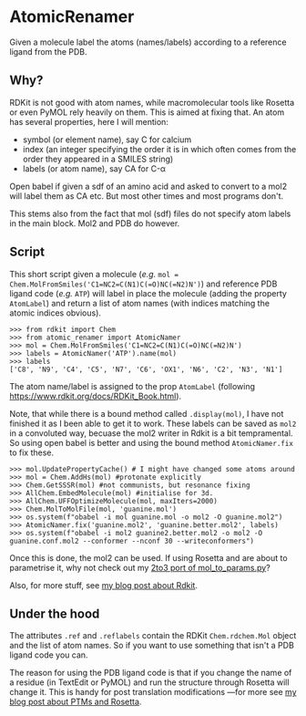 # AtomicRenamer

Given a molecule label the atoms (names/labels) according to a reference ligand from the PDB.

## Why?

RDKit is not good with atom names, while macromolecular tools like Rosetta or even PyMOL rely heavily on them. This is aimed at fixing that. An atom has several properties, here I will mention:

* symbol (or element name), say C for calcium
* index (an integer specifying the order it is in which often comes from the order they appeared in a SMILES string)
* labels (or atom name), say CA for C-&alpha;

Open babel if given a sdf of an amino acid and asked to convert to a mol2 will label them as CA etc. But most other times and most programs don't.

This stems also from the fact that mol (sdf) files do not specify atom labels in the main block. Mol2 and PDB do however.

## Script
This short script given a molecule (_e.g._ `mol = Chem.MolFromSmiles('C1=NC2=C(N1)C(=O)NC(=N2)N')`) and reference PDB ligand code (_e.g._ `ATP`) will label in place the molecule (adding the property `AtomLabel`) and return a list of atom names (with indices matching the atomic indices obvious).

    >>> from rdkit import Chem
    >>> from atomic_renamer import AtomicNamer
    >>> mol = Chem.MolFromSmiles('C1=NC2=C(N1)C(=O)NC(=N2)N')
    >>> labels = AtomicNamer('ATP').name(mol)
    >>> labels
    ['C8', 'N9', 'C4', 'C5', 'N7', 'C6', 'OX1', 'N6', 'C2', 'N3', 'N1']
    
The atom name/label is assigned to the prop `AtomLabel` (following https://www.rdkit.org/docs/RDKit_Book.html).

Note, that while there is a bound method called `.display(mol)`, I have not finished it as I been able to get it to work. 
These labels can be saved as `mol2` in a convoluted way, becuase the mol2 writer in Rdkit is a bit tempramental. So using open babel is better and using the bound method `AtomicNamer.fix` to fix these.

    >>> mol.UpdatePropertyCache() # I might have changed some atoms around
    >>> mol = Chem.AddHs(mol) #protonate explicitly
    >>> Chem.GetSSSR(mol) #not communists, but resonance fixing
    >>> AllChem.EmbedMolecule(mol) #initialise for 3d.
    >>> AllChem.UFFOptimizeMolecule(mol, maxIters=2000)
    >>> Chem.MolToMolFile(mol, 'guanine.mol')
    >>> os.system(f"obabel -i mol guanine.mol -o mol2 -O guanine.mol2")
    >>> AtomicNamer.fix('guanine.mol2', 'guanine.better.mol2', labels)
    >>> os.system(f"obabel -i mol2 guanine2.better.mol2 -o mol2 -O guanine.conf.mol2 --conformer --nconf 30 --writeconformers")

Once this is done, the mol2 can be used. If using Rosetta and are about to parametrise it, why not check out my [2to3 port of mol_to_params.py](https://github.com/matteoferla/mol_to_params.py)?

Also, for more stuff, see [my blog post about Rdkit](https://blog.matteoferla.com/2019/10/rdkit-for-rosetta-plp-ligand-space-as.html).

## Under the hood

The attributes `.ref` and `.reflabels` contain the RDKit `Chem.rdchem.Mol` object and the list of atom names. So if you want to use something that isn't a PDB ligand code you can.

The reason for using the PDB ligand code is that if you change the name of a residue (in TextEdit or PyMOL) and run the structure through Rosetta will change it. This is handy for post translation modifications —for more see [my blog post about PTMs and Rosetta](https://blog.matteoferla.com/2019/01/phosphorylated-pdb-files.html).

